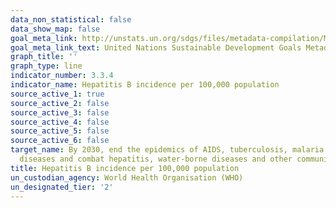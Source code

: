 ```yaml
---
data_non_statistical: false
data_show_map: false
goal_meta_link: http://unstats.un.org/sdgs/files/metadata-compilation/Metadata-Goal-3.pdf
goal_meta_link_text: United Nations Sustainable Development Goals Metadata (pdf 865kB)
graph_title: ''
graph_type: line
indicator_number: 3.3.4
indicator_name: Hepatitis B incidence per 100,000 population
source_active_1: true
source_active_2: false
source_active_3: false
source_active_4: false
source_active_5: false
source_active_6: false
target_name: By 2030, end the epidemics of AIDS, tuberculosis, malaria and neglected tropical
  diseases and combat hepatitis, water-borne diseases and other communicable diseases
title: Hepatitis B incidence per 100,000 population
un_custodian_agency: World Health Organisation (WHO)
un_designated_tier: '2'
---
```

